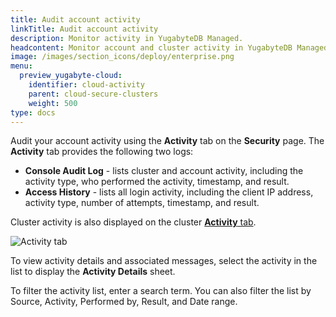 ```yaml
---
title: Audit account activity
linkTitle: Audit account activity
description: Monitor activity in YugabyteDB Managed.
headcontent: Monitor account and cluster activity in YugabyteDB Managed
image: /images/section_icons/deploy/enterprise.png
menu:
  preview_yugabyte-cloud:
    identifier: cloud-activity
    parent: cloud-secure-clusters
    weight: 500
type: docs
---
```


Audit your account activity using the **Activity** tab on the **Security** page. The **Activity** tab provides the following two logs:

- **Console Audit Log** - lists cluster and account activity, including the activity type, who performed the activity, timestamp, and result.
- **Access History** - lists all login activity, including the client IP address, activity type, number of attempts, timestamp, and result.

Cluster activity is also displayed on the cluster [**Activity** tab](../../cloud-monitor/monitor-activity).

![Activity tab](/images/yb-cloud/cloud-admin-activity.png)

To view activity details and associated messages, select the activity in the list to display the **Activity Details** sheet.

To filter the activity list, enter a search term. You can also filter the list by Source, Activity, Performed by, Result, and Date range.

<!--
## Logged activity

The following table lists the activity that is logged.

| Source | Activity |
| :----- | :------- |
| Allow List | Create Allow List<br>Delete Allow List |
| API Key | Create API Key<br>Expire API Key<br>Revoke API Key |
| Backup | Create Backup<br>Delete Backup<br>Restore Backup |
| Backup Schedule | Add Backup Schedule<br>Edit Backup Schedule<br>Delete Backup Schedule |
| Billing | Create Billing<br>Edit Billing |
| Cluster | Create Cluster<br>Delete Cluster<br>Edit Cluster<br>Upgrade Cluster<br>Pause Cluster<br>Resume Cluster |
| Cluster Metrics Exporter | Configure Cluster Metrics Exporter<br>Stop Cluster Metrics Exporter<br>Start Cluster Metrics Exporter<br>Remove Cluster Metrics Exporter |
| CMK | Create CMK<br>Edit CMK<br>Enable CMK<br>Disable CMK<br>Rotate CMK Configuration |
| Free Trial | Request Free Trial<br>Approve Free Trial<br>Reject Free Trial |
| Login Types | Edit Login Types |
| Maintenance | Edit Maintenance Window<br>Edit Maintenance Exclusion<br>Schedule Maintenance Event |
| Export Configuration | Create export configuration<br>Edit export configuration<br>Delete export configuration |
| Payment | Add Payment<br>Edit Payment<br>Delete Payment |
| Read Replica | Create read replica<br>Edit read replica<br>Delete read replica |
| User | Add User<br>Edit User<br>Remove User<br>Activate user |
| VPC | Create VPC<br>Delete VPC |
| VPC Peering | Create VPC Peering<br>Delete VPC Peering |
-->
